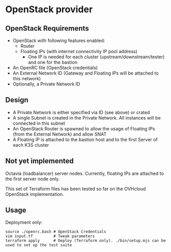 # OpenStack provider

## OpenStack Requirements
- OpenStack with following features enabled:
  - Router
  - Floating IPs (with internet connectivity IP pool address)
    - One IP is needed for each cluster (upstream/downstream/tester) and one for the bastion
- An OpenRC file (OpenStack credentials)
- An External Network ID (Gateway and Floating IPs will be attached to this network)
- Optionally, a Private Network ID

## Design
- A Private Network is either specified via ID (see above) or crated
- A single Subnet is created in the Private Network. All instances will be connected in this subnet
- An OpenStack Router is spawned to allow the usage of Floating IPs (from the External Network) and allow SNAT
- A Floating IP is attached to the bastion host and to the first Server of each K3S cluster

## Not yet implemented
Octavia (loadbalancer) server nodes. Currently, floating IPs are attached to the first server node only.

This set of Terraform files has been tested so far on the OVHcloud OpenStack implementation.

## Usage

Deployment only:
```shell
source ./openrc.bash # OpenStack Credentials
vim input.tf         # Tweak parameters
terraform apply      # Deploy (Terraform only). ./bin/setup.mjs can be used to set up the test suite
```
